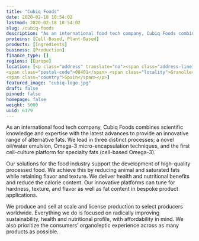 ```yaml
---
title: "Cubiq Foods"
date: 2020-02-18 10:54:02
lastmod: 2020-02-18 10:54:02
slug: /cubiq-foods
description: "As an international food tech company, Cubiq Foods combines scientific knowledge and expertise with the latest advances to provide an innovative range of alternative fats. We lead in three distinct processes; a novel oil/water emulsion, Omega-3 micro-encapsulation techniques, and the first cell-culture platform for specialty fats (cell-based Omega-3)."
proteins: [Cell-Based, Plant-Based]
products: [Ingredients]
business: [Production]
finance_type: []
regions: [Europe]
location: [<p class="address" translate="no"><span class="address-line1">Carrer de Barcelona</span><br>
<span class="postal-code">08401</span> <span class="locality">Granollers</span><br>
<span class="country">Spain</span></p>]
featured_image: "cubiq-logo.jpg"
draft: false
pinned: false
homepage: false
weight: 5000
uuid: 6179
---
```

<p>As an international food tech company, Cubiq Foods combines scientific knowledge and expertise with the latest advances to provide an innovative range of alternative fats. We lead in three distinct processes; a novel oil/water emulsion, Omega-3 micro-encapsulation techniques, and the first cell-culture platform for specialty fats (cell-based Omega-3).</p>
<p>Our solutions for the food industry support the development of high-quality processed food. We achieve this by reducing animal and saturated fats while retaining flavor and texture. We deliver health and nutritional benefits and reduce the calorie content. Our innovative platforms can tune for hardness, texture, and flavor as well as fat content in bespoke product applications. </p>
<p>We produce and sell at scale and license production to select producers worldwide. Everything we do is focused on radically improving sustainability, health and nutritional profile, with affordability in mind. We also prioritize the consumers’ organoleptic experience across as many products as possible.</p>
